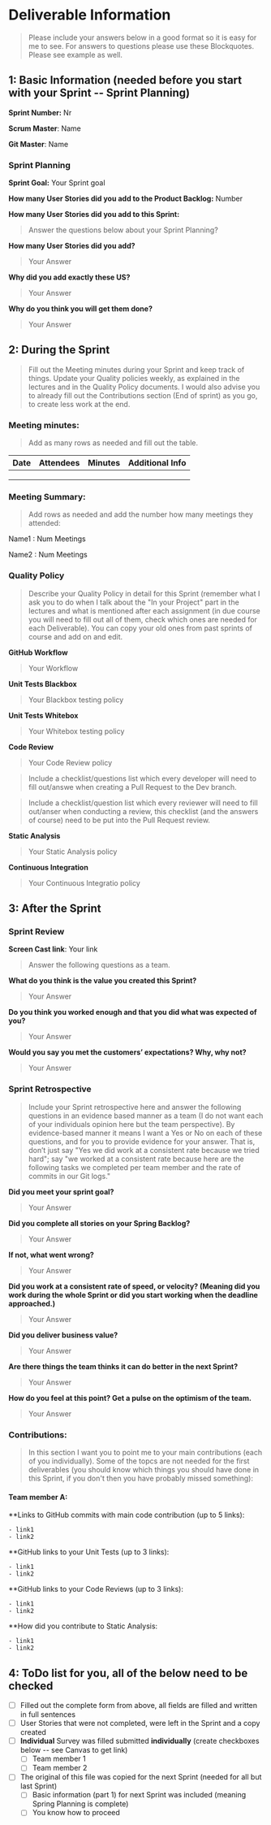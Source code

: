 # Deliverable Information
   > Please include your answers below in a good format so it is easy for me to see. For answers to questions please use these Blockquotes. Please see example as well. 

## 1: Basic Information (needed before you start with your Sprint -- Sprint Planning)

 **Sprint Number:** Nr

**Scrum Master**: Name

**Git Master**: Name

### Sprint Planning

**Sprint Goal:** Your Sprint goal

**How many User Stories did you add to the Product Backlog:**  Number

**How many User Stories did you add to this Sprint:** 
> Answer the questions below about your Sprint Planning?

**How many User Stories did you add?**

> Your Answer

**Why did you add exactly these US?**

> Your Answer

**Why do you think you will get them done?**

> Your Answer





## 2: During the Sprint
> Fill out the Meeting minutes during your Sprint and keep track of things. Update your Quality policies weekly, as explained in the lectures and in the Quality Policy documents. 
I would also advise you to already fill out the Contributions section (End of sprint) as you go, to create less work at the end.

### Meeting minutes:
> Add as many rows as needed and fill out the table.

| Date  | Attendees  |Minutes   | Additional Info  |
|---|---|---|---|
|   |   |   |   |
|   |   |   |   |
|   |   |   |   |

### Meeting Summary:

> Add rows as needed and add the number how many meetings they attended:

   Name1 : Num Meetings

   Name2 : Num Meetings

### Quality Policy
> Describe your Quality Policy in detail for this Sprint (remember what I ask you to do when I talk about the "In your Project" part in the lectures and what is mentioned after each assignment (in due course you will need to fill out all of them, check which ones are needed for each Deliverable). You can copy your old ones from past sprints of course and add on and edit. 

**GitHub Workflow** 
  > Your Workflow

**Unit Tests Blackbox** 
  > Your Blackbox testing policy 

 **Unit Tests Whitebox** 
  > Your Whitebox testing policy 

**Code Review** 
  > Your Code Review policy   

  > Include a checklist/questions list which every developer will need to fill out/answe when creating a Pull Request to the Dev branch. 

  > Include a checklist/question list which every reviewer will need to fill out/anser when conducting a review, this checklist (and the answers of course) need to be put into the Pull Request review.

**Static Analysis** 
  > Your Static Analysis policy   

**Continuous Integration** 
  > Your Continuous Integratio policy





## 3: After the Sprint

### Sprint Review

**Screen Cast link**: Your link

> Answer the following questions as a team. 

**What do you think is the value you created this Sprint?**

> Your Answer

**Do you think you worked enough and that you did what was expected of you?**

> Your Answer

**Would you say you met the customers’ expectations? Why, why not?**

> Your Answer

### Sprint Retrospective

> Include your Sprint retrospective here and answer the following questions in an evidence based manner as a team (I do not want each of your individuals opinion here but the team perspective). By evidence-based manner it means I want a Yes or No on each of these questions, and for you to provide evidence for your answer. That is, don’t just say "Yes we did work at a consistent rate because we tried hard"; say "we worked at a consistent rate because here are the following tasks we completed per team member and the rate of commits in our Git logs."

**Did you meet your sprint goal?**

> Your Answer

**Did you complete all stories on your Spring Backlog?**

> Your Answer

**If not, what went wrong?**

> Your Answer

**Did you work at a consistent rate of speed, or velocity? (Meaning did you work during the whole Sprint or did you start working when the deadline approached.)**

> Your Answer

**Did you deliver business value?**

> Your Answer

**Are there things the team thinks it can do better in the next Sprint?**

> Your Answer

**How do you feel at this point? Get a pulse on the optimism of the team.**

> Your Answer

### Contributions:

> In this section I want you to point me to your main contributions (each of you individually). Some of the topcs are not needed for the first deliverables (you should know which things you should have done in this Sprint, if you don't then you have probably missed something):

#### Team member A:
  **Links to GitHub commits with main code contribution (up to 5 links):

    - link1
    - link2

   **GitHub links to your Unit Tests (up to 3 links):

    - link1
    - link2

  **GitHub links to your Code Reviews (up to 3 links):

    - link1
    - link2

  **How did you contribute to Static Analysis:

    - link1
    - link2

  
## 4: ToDo list for you, all of the below need to be checked 
- [ ] Filled out the complete form from above, all fields are filled and written in full sentences
- [ ] User Stories that were not completed, were left in the Sprint and a copy created
- [ ] **Individual** Survey was filled submitted **individually** (create checkboxes below -- see Canvas to get link)
  - [ ] Team member 1
  - [ ] Team member 2
- [ ] The original of this file was copied for the next Sprint (needed for all but last Sprint)
  - [ ] Basic information (part 1) for next Sprint was included (meaning Spring Planning is complete)
  - [ ] You know how to proceed
